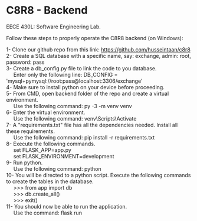 # C8R8 - Backend
EECE 430L: Software Engineering Lab.

Follow these steps to properly operate the C8R8 backend (on Windows):

1- Clone our github repo from this link: https://github.com/husseintaan/c8r8 \
2- Create a SQL database with a specific name, say: exchange, admin: root, password: pass\
3- Create a db_config.py file to link the code to you database.\
&nbsp;&nbsp;&nbsp;&nbsp;&nbsp;Enter only the following line: DB_CONFIG = 'mysql+pymysql://root:pass@localhost:3306/exchange'\
4- Make sure to install python on your device before proceeding.\
5- From CMD, open backend folder of the repo and create a virtual environment.\
&nbsp;&nbsp;&nbsp;&nbsp;&nbsp;Use the following command: py -3 -m venv venv \
6- Enter the virtual environment.\
&nbsp;&nbsp;&nbsp;&nbsp;&nbsp;Use the following command: venv\Scripts\Activate\
7- A "requirements.txt" file has all the dependencies needed. Install all these requirements.\
&nbsp;&nbsp;&nbsp;&nbsp;&nbsp;Use the following command: pip install -r requirements.txt\
8- Execute the following commands.\
&nbsp;&nbsp;&nbsp;&nbsp;&nbsp;set FLASK_APP=app.py \
&nbsp;&nbsp;&nbsp;&nbsp;&nbsp;set FLASK_ENVIRONMENT=development \
9- Run python.\
&nbsp;&nbsp;&nbsp;&nbsp;&nbsp;Use the following command: python\
10- You will be directed to a python script. Execute the following commands to create the tables in the database.\
&nbsp;&nbsp;&nbsp;&nbsp;&nbsp;>>> from app import db\
&nbsp;&nbsp;&nbsp;&nbsp;&nbsp;>>> db.create_all()\
&nbsp;&nbsp;&nbsp;&nbsp;&nbsp;>>> exit()\
11- You should now be able to run the application.\
&nbsp;&nbsp;&nbsp;&nbsp;&nbsp;Use the command: flask run
